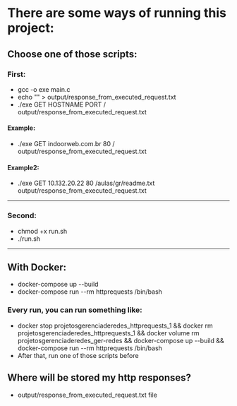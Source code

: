 # There are some ways of running this project:

## Choose one of those scripts:

### First:

- gcc -o exe main.c
- echo "" > output/response_from_executed_request.txt
- ./exe GET HOSTNAME PORT / output/response_from_executed_request.txt

#### Example:

- ./exe GET indoorweb.com.br 80 / output/response_from_executed_request.txt

#### Example2:

- ./exe GET 10.132.20.22 80 /aulas/gr/readme.txt output/response_from_executed_request.txt

---

### Second:
- chmod +x run.sh
- ./run.sh

---

## With Docker:
- docker-compose up --build
- docker-compose run --rm httprequests /bin/bash

### Every run, you can run something like:
- docker stop projetosgerenciaderedes_httprequests_1 && docker rm projetosgerenciaderedes_httprequests_1 && docker volume rm projetosgerenciaderedes_ger-redes && docker-compose up --build && docker-compose run --rm httprequests /bin/bash
- After that, run one of those scripts before

## Where will be stored my http responses?

- output/response_from_executed_request.txt file
